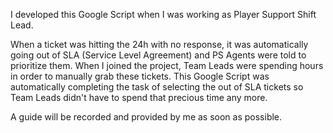 I developed this Google Script when I was working as Player Support Shift Lead. 

When a ticket was hitting the 24h with no response, it was automatically going out of SLA (Service Level Agreement) and PS Agents were told to prioritize them. When I joined the project, Team Leads were spending hours in order to manually grab these tickets. This Google Script was automatically completing the task of selecting the out of SLA tickets so Team Leads didn't have to spend that precious time any more. 

A guide will be recorded and provided by me as soon as possible.
